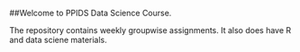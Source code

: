 ##Welcome to PPIDS Data Science Course. 


The repository contains weekly groupwise assignments. It also does have R and data sciene materials.
